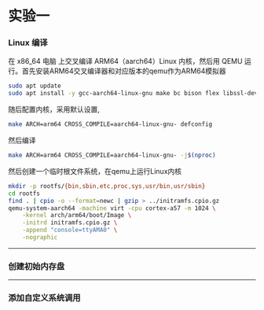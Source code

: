 # 实验一

### Linux 编译

在 x86_64 电脑 上交叉编译 ARM64（aarch64）Linux 内核，然后用 QEMU 运行。首先安装ARM64交叉编译器和对应版本的qemu作为ARM64模拟器
```bash
sudo apt update
sudo apt install -y gcc-aarch64-linux-gnu make bc bison flex libssl-dev qemu-system-aarch64
```
随后配置内核，采用默认设置,
```bash
make ARCH=arm64 CROSS_COMPILE=aarch64-linux-gnu- defconfig
```
然后编译
```bash
make ARCH=arm64 CROSS_COMPILE=aarch64-linux-gnu- -j$(nproc)
```
然后创建一个临时根文件系统，在qemu上运行Linux内核
```bash
mkdir -p rootfs/{bin,sbin,etc,proc,sys,usr/bin,usr/sbin}
cd rootfs
find . | cpio -o --format=newc | gzip > ../initramfs.cpio.gz
qemu-system-aarch64 -machine virt -cpu cortex-a57 -m 1024 \
    -kernel arch/arm64/boot/Image \
    -initrd initramfs.cpio.gz \
    -append "console=ttyAMA0" \
    -nographic
```

---
### 创建初始内存盘



---
### 添加自定义系统调用